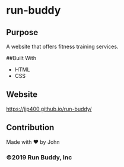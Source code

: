 # run-buddy

## Purpose
A website that offers fitness training services.

##Built With
* HTML
* CSS

## Website
https://jjp400.github.io/run-buddy/

## Contribution
Made with ❤️ by John 

### ©️2019 Run Buddy, Inc
